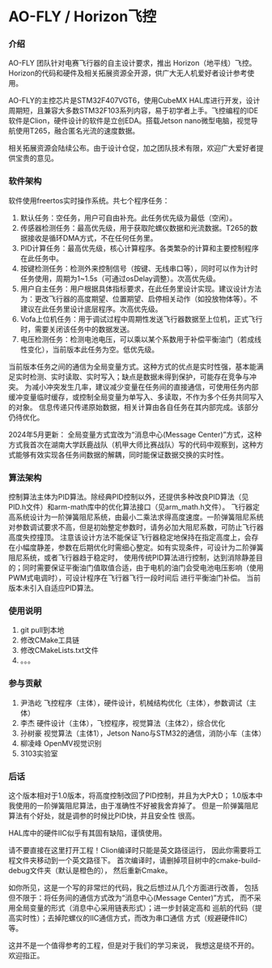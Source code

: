 # AO-FLY / Horizon飞控

### 介绍

AO-FLY 团队针对电赛飞行器的自主设计要求，推出 Horizon（地平线）飞控。Horizon的代码和硬件及相关拓展资源全开源，供广大无人机爱好者设计参考使用。

AO-FLY的主控芯片是STM32F407VGT6，使用CubeMX HAL库进行开发，设计周期短，且兼容大多数STM32F103系列内容，易于初学者上手。飞控编程的IDE软件是Clion，硬件设计的软件是立创EDA。搭载Jetson nano微型电脑，视觉导航使用T265，融合匿名光流的速度数据。

相关拓展资源会陆续公布。由于设计仓促，加之团队技术有限，欢迎广大爱好者提供宝贵的意见。

### 软件架构

软件使用freertos实时操作系统。共七个程序任务：

1. 默认任务：空任务，用户可自由补充。此任务优先级为最低（空闲）。
2. 传感器检测任务：最高优先级，用于获取陀螺仪数据和光流数据。T265的数据接收是循环DMA方式，不在任何任务里。
3. PID计算任务：最高优先级，核心计算程序。各类繁杂的计算和主要控制程序在此任务中。
4. 按键检测任务：检测外来控制信号（按键、无线串口等），同时可以作为计时任务使用，周期为1~1.5s（可通过osDelay调整）。次高优先级。
5. 用户自主任务：用户根据具体指标要求，在此任务里设计实现。建议设计方法为：更改飞行器的高度期望、位置期望、启停相关动作（如投放物体等）。不建议在此任务里设计底层程序。次高优先级。
6. Vofa上位机任务：用于调试过程中周期性发送飞行器数据至上位机，正式飞行时，需要关闭该任务中的数据发送。
7. 电压检测任务：检测电池电压，可以乘以某个系数用于补偿平衡油门（若成线性变化），当前版本此任务为空。低优先级。

当前版本任务之间的通信为全局变量方式。这种方式的优点是实时性强，基本能满足实时检测、实时读取、实时写入；缺点是数据未得到保护，可能存在竞争与冲突。
为减小冲突发生几率，建议减少变量在任务间的直接通信，可使用任务内部缓冲变量临时缓存，或控制全局变量为单写入、多读取，不作为多个任务共同写入的对象。
信息传递只传递原始数据，相关计算由各自任务在其内部完成。该部分仍待优化。

2024年5月更新：
全局变量方式宜改为“消息中心(Message Center)”方式，这种方式我首次在湖南大学跃鹿战队（机甲大师比赛战队）写的代码中观察到，这种方式能够有效实现各任务间数据的解耦，同时能保证数据交换的实时性。

### 算法架构

控制算法主体为PID算法。除经典PID控制以外，还提供多种改良PID算法（见PID.h文件）和arm-math库中的优化算法接口（见arm_math.h文件）。
飞行器定高系统设计为一阶弹簧阻尼系统，由最小二乘法求得高度速度。一阶弹簧阻尼系统对参数调试要求不高，但是初始整定参数时，请务必加大阻尼系数，可防止飞行器高度失控撞顶。
注意该设计方法不能保证飞行器稳定地保持在指定高度上，会存在小幅度静差，参数在后期优化时需细心整定。如有实现条件，可设计为二阶弹簧阻尼系统，或者飞行器趋于稳定时，
使用传统PID算法进行控制，达到消除静差目的；同时需要保证平衡油门值取值合适，由于电机的油门会受电池电压影响（使用PWM式电调时），可设计程序在飞行器飞行一段时间后
进行平衡油门补偿。
当前版本未引入自适应PID算法。

### 使用说明

1. git pull到本地
2. 修改CMake工具链
3. 修改CMakeLists.txt文件
4. 。。。

### 参与贡献

1. 尹浩屹  飞控程序（主体），硬件设计，机械结构优化（主体），参数调试（主体）
2. 李杰  硬件设计（主体），飞控程序，视觉算法（主体2），综合优化
3. 孙树豪  视觉算法（主体1），Jetson Nano与STM32的通信，消防小车（主体）
4. 柳凌峰  OpenMV视觉识别
5. 3103实验室

### 后话

这个版本相对于1.0版本，将高度控制改回了PID控制，并且为大P大D；
1.0版本中我使用的一阶弹簧阻尼算法，由于准确性不好被我舍弃掉了。
但是一阶弹簧阻尼算法有个好处，就是调参的时候比PID快，并且安全性
很高。

HAL库中的硬件IIC似乎有其固有缺陷，谨慎使用。

请不要直接在这里打开工程！Clion编译时只能是英文路径运行，
因此你需要将工程文件夹移动到一个英文路径下。
首次编译时，请删掉项目树中的cmake-build-debug文件夹（默认是橙色的），
然后重新Cmake。

如你所见，这是一个写的非常烂的代码，我之后想过从几个方面进行改善，
包括但不限于：将任务间的通信方式改为“消息中心(Message Center)”方式，
而不采用全局变量的形式（消息中心采用链表形式）；进一步封装定高和
巡航的代码（提高实时性）；去掉陀螺仪的IIC通信方式，而改为串口通信
方式（规避硬件IIC）等。

这并不是一个值得参考的工程，但是对于我们的学习来说，
我想这是绕不开的。欢迎指正。
